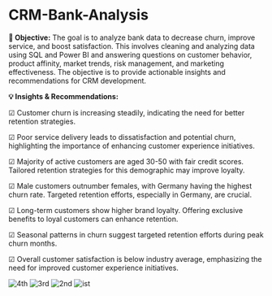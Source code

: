 # CRM-Bank-Analysis
<b>🚀 Objective:</b> The goal is to analyze bank data to decrease churn, improve service, and boost satisfaction. This involves cleaning and analyzing data using SQL and Power BI and answering questions on customer behavior, product affinity, market trends, risk management, and marketing effectiveness. The objective is to provide actionable insights and recommendations for CRM development.

<b>💡 Insights & Recommendations:</b>

☑ Customer churn is increasing steadily, indicating the need for better retention strategies.

☑ Poor service delivery leads to dissatisfaction and potential churn, highlighting the importance of enhancing customer experience initiatives.

☑ Majority of active customers are aged 30-50 with fair credit scores. Tailored retention strategies for this demographic may improve loyalty.

☑ Male customers outnumber females, with Germany having the highest churn rate. Targeted retention efforts, especially in Germany, are crucial.

☑ Long-term customers show higher brand loyalty. Offering exclusive benefits to loyal customers can enhance retention.

☑ Seasonal patterns in churn suggest targeted retention efforts during peak churn months.

☑ Overall customer satisfaction is below industry average, emphasizing the need for improved customer experience initiatives.

![4th](https://github.com/jyotipaliwal109/CRM-Bank-Analysis/assets/85400541/073ca04c-d047-4017-a715-0dbab3d6ad36)
![3rd](https://github.com/jyotipaliwal109/CRM-Bank-Analysis/assets/85400541/af488bf9-c9b0-49fd-a30c-a2610d0b0ccb)
![2nd](https://github.com/jyotipaliwal109/CRM-Bank-Analysis/assets/85400541/45924584-cb2e-4bb0-bb76-7c286c5df231)
![ist](https://github.com/jyotipaliwal109/CRM-Bank-Analysis/assets/85400541/3faeed0f-4047-49bf-998b-35ca91c42dcd)

